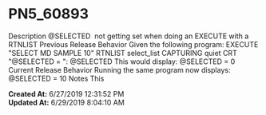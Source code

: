 # PN5_60893

Description @SELECTED  not getting set when doing an EXECUTE with a RTNLIST Previous Release Behavior Given the following program: EXECUTE "SELECT MD SAMPLE 10" RTNLIST select_list CAPTURING quiet CRT "@SELECTED = ": @SELECTED This would display: @SELECTED = 0 Current Release Behavior Running the same program now displays: @SELECTED = 10 Notes This   

**Created At:** 6/27/2019 12:31:52 PM  
**Updated At:** 6/29/2019 8:04:10 AM  

